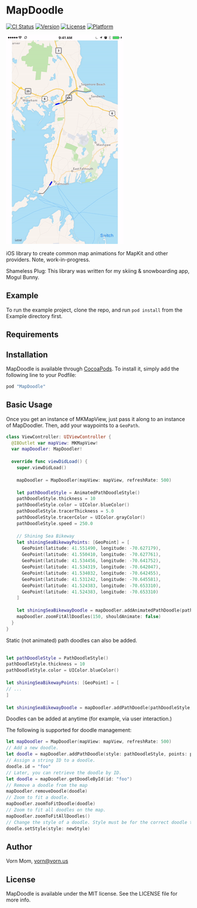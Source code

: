 # MapDoodle

[![CI Status](http://img.shields.io/travis/vornet/mapdoodle-ios.svg?style=flat)](https://travis-ci.org/vornet/mapdoodle-ios)
[![Version](https://img.shields.io/cocoapods/v/MapDoodle.svg?style=flat)](http://cocoapods.org/pods/MapDoodle)
[![License](https://img.shields.io/cocoapods/l/MapDoodle.svg?style=flat)](http://cocoapods.org/pods/MapDoodle)
[![Platform](https://img.shields.io/cocoapods/p/MapDoodle.svg?style=flat)](http://cocoapods.org/pods/MapDoodle)

![Screenshots](https://raw.githubusercontent.com/vornet/mapdoodle-ios/master/art/mapdoodledemo.gif)

iOS library to create common map animations for MapKit and other providers. Note, work-in-progress.

Shameless Plug: This library was written for my skiing & snowboarding app, Mogul Bunny.

## Example

To run the example project, clone the repo, and run `pod install` from the Example directory first.

## Requirements

## Installation

MapDoodle is available through [CocoaPods](http://cocoapods.org). To install
it, simply add the following line to your Podfile:

```ruby
pod "MapDoodle"
```

## Basic Usage

Once you get an instance of MKMapView, just pass it along to an instance of MapDoodler.
Then, add your waypoints to a `GeoPath`.

```swift
class ViewController: UIViewController {
  @IBOutlet var mapView: MKMapView!
  var mapDoodler: MapDoodler!

  override func viewDidLoad() {
    super.viewDidLoad()

    mapDoodler = MapDoodler(mapView: mapView, refreshRate: 500)

    let pathDoodleStyle = AnimatedPathDoodleStyle()
    pathDoodleStyle.thickness = 10
    pathDoodleStyle.color = UIColor.blueColor()
    pathDoodleStyle.tracerThickness = 5.0
    pathDoodleStyle.tracerColor = UIColor.grayColor()
    pathDoodleStyle.speed = 250.0

    // Shining Sea Bikeway
    let shiningSeaBikewayPoints: [GeoPoint] = [
      GeoPoint(latitude: 41.551490, longitude: -70.627179),
      GeoPoint(latitude: 41.550410, longitude: -70.627761),
      GeoPoint(latitude: 41.534456, longitude: -70.641752),
      GeoPoint(latitude: 41.534319, longitude: -70.642047),
      GeoPoint(latitude: 41.534032, longitude: -70.642455),
      GeoPoint(latitude: 41.531242, longitude: -70.645581),
      GeoPoint(latitude: 41.524383, longitude: -70.653310),
      GeoPoint(latitude: 41.524383, longitude: -70.653310)
    ]

    let shiningSeaBikewayDoodle = mapDoodler.addAnimatedPathDoodle(pathDoodleStyle, points: shiningSeaBikewayPoints)
    mapDoodler.zoomFitAllDoodles(150, shouldAnimate: false)
  }
}

```

Static (not animated) path doodles can also be added.

```swift

let pathDoodleStyle = PathDoodleStyle()
pathDoodleStyle.thickness = 10
pathDoodleStyle.color = UIColor.blueColor()

let shiningSeaBikewayPoints: [GeoPoint] = [
// ...
]

let shiningSeaBikewayDoodle = mapDoodler.addPathDoodle(pathDoodleStyle, points: shiningSeaBikewayPoints)


```

Doodles can be added at anytime (for example, via user interaction.)

The following is supported for doodle management:

```swift
let mapDoodler = MapDoodler(mapView: mapView, refreshRate: 500)
// Add a new doodle.
let doodle = mapDoodler.addPathDoodle(style: pathDoodleStyle, points: points)
// Assign a string ID to a doodle.
doodle.id = "foo"
// Later, you can retrieve the doodle by ID.
let doodle = mapDoodler.getDoodleById(id: "foo")
// Remove a doodle from the map
mapDoodler.removeDoodle(doodle)
// Zoom to fit a doodle.
mapDoodler.zoomToFitDoodle(doodle)
// Zoom to fit all doodles on the map.
mapDoodler.zoomToFitAllDoodles()
// Change the style of a doodle. Style must be for the correct doodle type, otherwise no-op.
doodle.setStyle(style: newStyle)

```

## Author

Vorn Mom, vorn@vorn.us

## License

MapDoodle is available under the MIT license. See the LICENSE file for more info.
